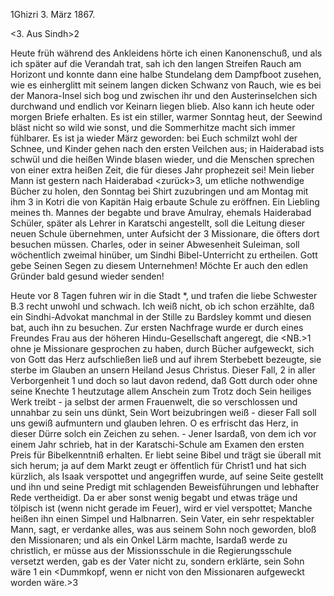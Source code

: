  1Ghizri 3. März 1867.

<3. Aus Sindh>2

Heute früh während des Ankleidens hörte ich einen Kanonenschuß, und als ich später auf die Verandah trat, sah ich den langen Streifen Rauch am Horizont und konnte dann eine halbe Stundelang dem Dampfboot zusehen, wie es einherglitt mit seinem langen dicken Schwanz von Rauch, wie es bei der Manora-Insel sich bog und zwischen ihr und den Austerinselchen sich durchwand und endlich vor Keinarn liegen blieb. Also kann ich heute oder morgen Briefe erhalten. Es ist ein stiller, warmer Sonntag heut, der Seewind bläst nicht so wild wie sonst, und die Sommerhitze macht sich immer fühlbarer. Es ist ja wieder März geworden: bei Euch schmilzt wohl der Schnee, und Kinder gehen nach den ersten Veilchen aus; in Haiderabad ists schwül und die heißen Winde blasen wieder, und die Menschen sprechen von einer extra heißen Zeit, die für dieses Jahr prophezeit sei! Mein lieber Mann ist gestern nach Haiderabad <zurück>3, um etliche nothwendige Bücher zu holen, den Sonntag bei Shirt zuzubringen und am Montag mit ihm <und Kaplan Anderson>3 in Kotri die von Kapitän Haig erbaute Schule zu eröffnen. Ein Liebling meines th. Mannes der begabte und brave Amulray, ehemals Haiderabad Schüler, später als Lehrer in Karatschi angestellt, soll die Leitung dieser neuen Schule übernehmen, unter Aufsicht der 3 Missionare, die öfters dort besuchen müssen. Charles, oder in seiner Abwesenheit Suleiman, soll wöchentlich zweimal hinüber, um Sindhi Bibel-Unterricht zu ertheilen. Gott gebe Seinen Segen zu diesem Unternehmen! Möchte Er auch den edlen Gründer bald gesund wieder senden!

Heute vor 8 Tagen fuhren wir in die Stadt <Karatschi>*, und trafen die liebe Schwester B.<ardsley>3 recht unwohl und schwach. Ich weiß nicht, ob ich schon erzählte, daß ein Sindhi-Advokat manchmal in der Stille zu Bardsley kommt und diesen bat, auch ihn zu besuchen. Zur ersten Nachfrage wurde er durch eines Freundes Frau aus der höheren Hindu-Gesellschaft angeregt, die <NB.>1 ohne je Missionare gesprochen zu haben, durch Bücher aufgeweckt, sich von Gott das Herz aufschließen ließ und auf ihrem Sterbebett bezeugte, sie sterbe im Glauben an unsern Heiland Jesus Christus. Dieser Fall, <so>2 in aller Verborgenheit <vorbereitet>1 und doch so laut davon redend, daß Gott durch oder ohne seine Knechte <auch>1 heutzutage allem Anschein zum Trotz doch Sein heiliges Werk treibt - ja selbst der armen Frauenwelt, die so verschlossen und unnahbar zu sein uns dünkt, Sein Wort beizubringen weiß - dieser Fall soll uns gewiß aufmuntern und glauben lehren. O es erfrischt das Herz, in dieser Dürre solch ein Zeichen zu sehen. - Jener Isardaß, von dem ich vor einem Jahr schrieb, hat in der Karatschi-Schule am Examen den ersten Preis für Bibelkenntniß erhalten. Er liebt seine Bibel und trägt sie überall mit sich herum; ja auf dem Markt zeugt er öffentlich für Christ<um>1 und hat sich kürzlich, als Isaak verspottet und angegriffen wurde, auf seine Seite gestellt und ihn und seine Predigt mit schlagenden Beweisführungen und lebhafter Rede vertheidigt. Da er aber sonst wenig begabt und etwas träge und tölpisch ist (wenn nicht gerade im Feuer), wird er viel verspottet; Manche heißen ihn einen Simpel und Halbnarren. Sein Vater, ein sehr respektabler Mann, sagt, er verdanke alles, was aus seinem Sohn noch geworden, bloß den Missionaren; und als ein Onkel Lärm machte, Isardaß werde zu christlich, er müsse aus der Missionsschule in die Regierungsschule versetzt werden, gab es der Vater nicht zu, sondern erklärte, sein Sohn wäre <nun>1 ein <Dummkopf, wenn er nicht von den Missionaren aufgeweckt worden wäre.>3
